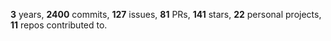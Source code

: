 **3** years, **2400** commits, **127** issues, **81** PRs, **141** stars, **22** personal projects, **11** repos contributed to.
